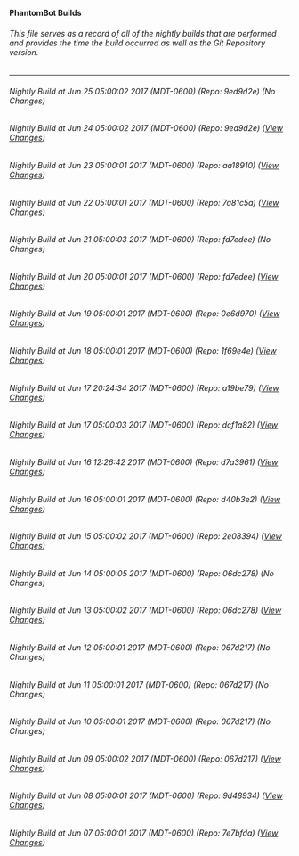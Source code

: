 **PhantomBot Builds**

###### This file serves as a record of all of the nightly builds that are performed and provides the time the build occurred as well as the Git Repository version.
-------------------------------------------------------------------------------------------------------------
###### Nightly Build at Jun 25 05:00:02 2017 (MDT-0600) (Repo: 9ed9d2e) (No Changes)
###### Nightly Build at Jun 24 05:00:02 2017 (MDT-0600) (Repo: 9ed9d2e) ([View Changes](https://github.com/PhantomBot/PhantomBot/compare/aa18910...9ed9d2e))
###### Nightly Build at Jun 23 05:00:01 2017 (MDT-0600) (Repo: aa18910) ([View Changes](https://github.com/PhantomBot/PhantomBot/compare/7a81c5a...aa18910))
###### Nightly Build at Jun 22 05:00:01 2017 (MDT-0600) (Repo: 7a81c5a) ([View Changes](https://github.com/PhantomBot/PhantomBot/compare/fd7edee...7a81c5a))
###### Nightly Build at Jun 21 05:00:03 2017 (MDT-0600) (Repo: fd7edee) (No Changes)
###### Nightly Build at Jun 20 05:00:01 2017 (MDT-0600) (Repo: fd7edee) ([View Changes](https://github.com/PhantomBot/PhantomBot/compare/0e6d970...fd7edee))
###### Nightly Build at Jun 19 05:00:01 2017 (MDT-0600) (Repo: 0e6d970) ([View Changes](https://github.com/PhantomBot/PhantomBot/compare/1f69e4e...0e6d970))
###### Nightly Build at Jun 18 05:00:01 2017 (MDT-0600) (Repo: 1f69e4e) ([View Changes](https://github.com/PhantomBot/PhantomBot/compare/a19be79...1f69e4e))
###### Nightly Build at Jun 17 20:24:34 2017 (MDT-0600) (Repo: a19be79) ([View Changes](https://github.com/PhantomBot/PhantomBot/compare/dcf1a82...a19be79))
###### Nightly Build at Jun 17 05:00:03 2017 (MDT-0600) (Repo: dcf1a82) ([View Changes](https://github.com/PhantomBot/PhantomBot/compare/d7a3961...dcf1a82))
###### Nightly Build at Jun 16 12:26:42 2017 (MDT-0600) (Repo: d7a3961) ([View Changes](https://github.com/PhantomBot/PhantomBot/compare/d40b3e2...d7a3961))
###### Nightly Build at Jun 16 05:00:01 2017 (MDT-0600) (Repo: d40b3e2) ([View Changes](https://github.com/PhantomBot/PhantomBot/compare/2e08394...d40b3e2))
###### Nightly Build at Jun 15 05:00:02 2017 (MDT-0600) (Repo: 2e08394) ([View Changes](https://github.com/PhantomBot/PhantomBot/compare/06dc278...2e08394))
###### Nightly Build at Jun 14 05:00:05 2017 (MDT-0600) (Repo: 06dc278) (No Changes)
###### Nightly Build at Jun 13 05:00:02 2017 (MDT-0600) (Repo: 06dc278) ([View Changes](https://github.com/PhantomBot/PhantomBot/compare/067d217...06dc278))
###### Nightly Build at Jun 12 05:00:01 2017 (MDT-0600) (Repo: 067d217) (No Changes)
###### Nightly Build at Jun 11 05:00:01 2017 (MDT-0600) (Repo: 067d217) (No Changes)
###### Nightly Build at Jun 10 05:00:01 2017 (MDT-0600) (Repo: 067d217) (No Changes)
###### Nightly Build at Jun 09 05:00:02 2017 (MDT-0600) (Repo: 067d217) ([View Changes](https://github.com/PhantomBot/PhantomBot/compare/9d48934...067d217))
###### Nightly Build at Jun 08 05:00:01 2017 (MDT-0600) (Repo: 9d48934) ([View Changes](https://github.com/PhantomBot/PhantomBot/compare/7e7bfda...9d48934))
###### Nightly Build at Jun 07 05:00:01 2017 (MDT-0600) (Repo: 7e7bfda) ([View Changes](https://github.com/PhantomBot/PhantomBot/compare/33759ca...7e7bfda))
